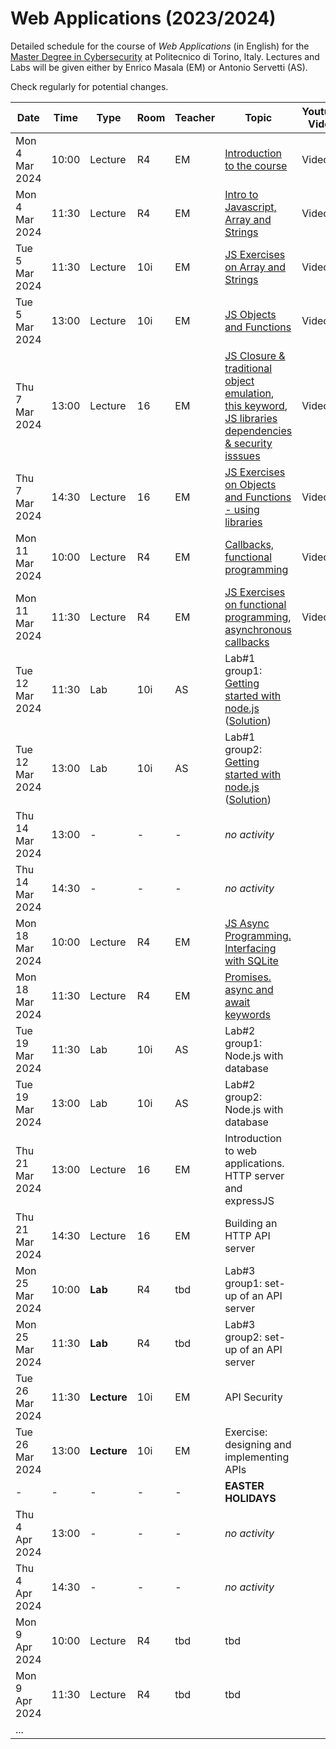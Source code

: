 # Web Applications (2023/2024)

Detailed schedule for the course of _Web Applications_ (in English) for the [Master Degree in Cybersecurity](https://www.polito.it/en/education/master-s-degree-programmes/cybersecurity) at Politecnico di Torino, Italy. Lectures and Labs will be given either by Enrico Masala (EM) or Antonio Servetti (AS).

Check regularly for potential changes.

| Date            | Time   | Type    | Room  | Teacher | Topic                            | Youtube Video               | 
|-----------------|--------|---------|-------|---------| ---------------------------------|---------------------| 
| Mon  4 Mar 2024 | 10:00  | Lecture | R4    | EM      | [Introduction to the course](https://github.com/polito-WA-2024/materials/blob/master/slide/00-intro-2024-WA.pdf)   | Video [:arrow_forward:](https://youtu.be/wiRKfhevFHg) |
| Mon  4 Mar 2024 | 11:30  | Lecture | R4    | EM      | [Intro to Javascript, Array and Strings](https://github.com/polito-WA-2024/materials/blob/main/slide/1-01-javascript-basics.pdf) | Video [:arrow_forward:](https://youtu.be/szy703LAY1Y) |
| Tue  5 Mar 2024 | 11:30  | Lecture | 10i   | EM      | [JS Exercises on Array and Strings](https://github.com/polito-WA-2024/aw-weeks/blob/main/week01/exercises/EXERCISES.md) | Video [:arrow_forward:](https://youtu.be/9MY-G_SDFCI) |
| Tue  5 Mar 2024 | 13:00  | Lecture | 10i   | EM      | [JS Objects and Functions](https://github.com/polito-WA-2024/materials/blob/main/slide/1-02-javascript-objects-functions.pdf) | Video [:arrow_forward:](https://youtu.be/0oNUW1JhSw0) |
| Thu  7 Mar 2024 | 13:00  | Lecture | 16    | EM      | [JS Closure & traditional object emulation](https://github.com/polito-WA-2024/materials/blob/main/slide/1-02-javascript-objects-functions.pdf), [this keyword](https://github.com/polito-WA-2024/materials/blob/main/slide/1-03-javascript-this.pdf), [JS libraries dependencies & security isssues](https://github.com/polito-WA-2024/materials/blob/main/slide/1-04-javascript-libraries-packages.pdf) | Video [:arrow_forward:](https://youtu.be/BYAItqQ5_NY) |
| Thu  7 Mar 2024 | 14:30  | Lecture | 16    | EM      | [JS Exercises on Objects and Functions - using libraries](https://github.com/polito-WA-2024/aw-weeks/blob/main/week01/exercises) | Video [:arrow_forward:](https://youtu.be/_0JXNOgglQg) |
| Mon 11 Mar 2024 | 10:00  | Lecture | R4    | EM      | [Callbacks, functional programming](https://github.com/polito-WA-2024/materials/blob/main/slide/1-05-javascript-async-programming.pdf) | Video [:arrow_forward:](https://youtu.be/PKdf9fAO8tk) |
| Mon 11 Mar 2024 | 11:30  | Lecture | R4    | EM      | [JS Exercises on functional programming](https://github.com/polito-WA-2024/aw-weeks/blob/main/week02), [asynchronous callbacks](https://github.com/polito-WA-2024/materials/blob/main/slide/1-05-javascript-async-programming.pdf) | Video [:arrow_forward:](https://youtu.be/Y45YAbj7gY8) |
| Tue 12 Mar 2024 | 11:30  | Lab | 10i   | AS      | Lab#1 group1: [Getting started with node.js](https://github.com/polito-WA-2024/materials/blob/main/labs/lab01-getting-started-node.pdf) ([Solution](https://github.com/polito-WA-2024/lab01-node)) | |
| Tue 12 Mar 2024 | 13:00  | Lab | 10i   | AS      | Lab#1 group2: [Getting started with node.js](https://github.com/polito-WA-2024/materials/blob/main/labs/lab01-getting-started-node.pdf) ([Solution](https://github.com/polito-WA-2024/lab01-node)) | |
| Thu 14 Mar 2024 | 13:00  | - | - | - | *no activity* |  |
| Thu 14 Mar 2024 | 14:30  | - | - | - | *no activity* |  |
| Mon 18 Mar 2024 | 10:00  | Lecture | R4    | EM      | [JS Async Programming. Interfacing with SQLite](https://github.com/polito-WA-2024/materials/blob/main/slide/1-05-javascript-async-programming.pdf) | |
| Mon 18 Mar 2024 | 11:30  | Lecture | R4    | EM      | [Promises. async and await keywords](https://github.com/polito-WA-2024/materials/blob/main/slide/1-05-javascript-async-programming.pdf) | |
| Tue 19 Mar 2024 | 11:30  | Lab | 10i   | AS      | Lab#2 group1: Node.js with database | |
| Tue 19 Mar 2024 | 13:00  | Lab | 10i   | AS      | Lab#2 group2: Node.js with database | |
| Thu 21 Mar 2024 | 13:00  | Lecture | 16 | EM | Introduction to web applications. HTTP server and expressJS |  |
| Thu 21 Mar 2024 | 14:30  | Lecture | 16 | EM | Building an HTTP API server |  |
| Mon 25 Mar 2024 | 10:00  | **Lab** | R4    | tbd      | Lab#3 group1: set-up of an API server | |
| Mon 25 Mar 2024 | 11:30  | **Lab** | R4    | tbd      | Lab#3 group2: set-up of an API server | |
| Tue 26 Mar 2024 | 11:30  | **Lecture** | 10i   | EM      | API Security | |
| Tue 26 Mar 2024 | 13:00  | **Lecture** | 10i   | EM      | Exercise: designing and implementing APIs | |
| - | - | - | - | - | **EASTER HOLIDAYS** | |
| Thu 4 Apr 2024 | 13:00  | - | - | - | *no activity* |  |
| Thu 4 Apr 2024 | 14:30  | - | - | - | *no activity* |  |
| Mon 9 Apr 2024 | 10:00  | Lecture | R4    | tbd | tbd | |
| Mon 9 Apr 2024 | 11:30  | Lecture | R4    | tbd | tbd | |
| ... | | | | | |

